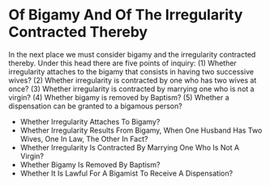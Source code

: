 # Of Bigamy And Of The Irregularity Contracted Thereby

In the next place we must consider bigamy and the irregularity contracted thereby. Under this head there are five points of inquiry:
(1) Whether irregularity attaches to the bigamy that consists in having two successive wives?
(2) Whether irregularity is contracted by one who has two wives at once?
(3) Whether irregularity is contracted by marrying one who is not a virgin?
(4) Whether bigamy is removed by Baptism?
(5) Whether a dispensation can be granted to a bigamous person?

* Whether Irregularity Attaches To Bigamy?
* Whether Irregularity Results From Bigamy, When One Husband Has Two Wives, One In Law, The Other In Fact?
* Whether Irregularity Is Contracted By Marrying One Who Is Not A Virgin?
* Whether Bigamy Is Removed By Baptism?
* Whether It Is Lawful For A Bigamist To Receive A Dispensation?